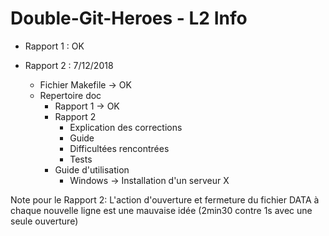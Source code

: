 # Double-Git-Heroes - L2 Info

* Rapport 1 : OK

* Rapport 2 : 7/12/2018

  * Fichier Makefile -> OK
  * Repertoire doc
    * Rapport 1 -> OK
    * Rapport 2
        * Explication des corrections
        * Guide
        * Difficultées rencontrées
        * Tests
    * Guide d'utilisation
        * Windows -> Installation d'un serveur X


Note pour le Rapport 2:
	L'action d'ouverture et fermeture du fichier DATA à chaque nouvelle ligne est une mauvaise idée (2min30 contre 1s avec une seule ouverture)